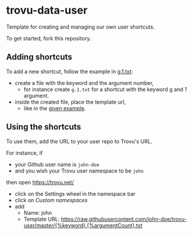 # trovu-data-user

Template for creating and managing  our own user shortcuts.

To get started, fork this repository.

## Adding shortcuts

To add a new shortcut, follow the example in [g.1.txt](g.1.txt):

- create a file with the keyword and the argument number, 
  - for instance create `g.1.txt` for a shortcut with the keyword g and 1 argument.
- inside the created file, place the template url,
  - like in the [given example](g.1.txt).

## Using the shortcuts

To use them, add the URL to your user repo to Trovu's URL.

For instance, if

- your Github user name is `john-doe`
- and you wish your Trovu user namespace to be `john`

then open https://trovu.net/

- click on the Settings wheel in the namespace bar
- click on *Custom namespaces*
- add 
  - Name: john 
  - Template URL: https://raw.githubusercontent.com/john-doe/trovu-user/master/{%keyword}.{%argumentCount}.txt

